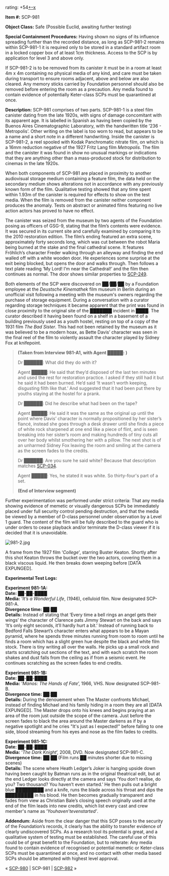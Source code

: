 rating: +54[+](javascript:; "I like it")[–](javascript:; "I don't like it")[x](javascript:; "Cancel my vote")

  
**Item #:** SCP-981

**Object Class:** Safe (Possible Euclid, awaiting further testing)

**Special Containment Procedures:** Having shown no signs of its influence spreading further than the recorded distance, as long as SCP-981-2 remains within SCP-981-1 it is required only to be stored in a standard artifact room in a locked copper box of at least 1cm thickness. Access to the SCP is by application for level 3 and above only.

If SCP-981-2 is to be removed from its canister it must be in a room at least 4m x 4m containing no physical media of any kind, and care must be taken during transport to ensure rooms adjacent, above and below are also cleared. Any memory sticks carried by Foundation personnel should also be removed before entering the room as a precaution. Any media found to contain evidence of potentially Keter-class SCPs must be quarantined at once.

**Description:** SCP-981 comprises of two parts. SCP-981-1 is a steel film canister dating from the late 1920s, with signs of damage concomitant with its apparent age. It is labelled in Spanish as having been copied by the Buenos Aires Cinematographic Laboratory, with the handwritten title ‘236 - Metropolis’. Other writing on the label is too worn to read, but appears to be a name and a short note in a different handwriting. Inside the canister is SCP-981-2, a reel spooled with Kodak Panchromatic nitrate film, on which is a 16mm reduction negative of the 1927 Fritz Lang film _Metropolis_. The film and the canister it was found in show no unusual markings or indications that they are anything other than a mass-produced stock for distribution to cinemas in the late 1920s.

When both components of SCP-981 are placed in proximity to another audiovisual storage medium containing a feature film, the data held on the secondary medium shows alterations not in accordance with any previously known form of the film. Qualitative testing showed that any time spent within 1.93m of the canister is required for effects to show on the test media. When the film is removed from the canister neither component produces the anomaly. Tests on abstract or animated films featuring no live action actors has proved to have no effect.

The canister was seized from the museum by two agents of the Foundation posing as officers of GSG-9, stating that the film’s contents were evidence. It was secured in its current site and carefully examined by comparing it to the 2010 restoration edition. The film’s ending featured an extra scene, approximately forty seconds long, which was cut between the robot Maria being burned at the stake and the final cathedral scene. It features Fröhlich’s character Freder walking through an alleyway and finding the end walled off with a white wooden door. He experiences some surprise at the exit being blocked, but opens the door and walks through. Then follows a text plate reading ‘My Lord! I’m near the Cathedral!’ and the film then continues as normal. The door shows similar properties to [SCP-249](/scp-249).

Both elements of the SCP were discovered on ██/██/██ by a Foundation employee at the _Deustsche Kinemathek_ film museum in Berlin during an unofficial visit following a meeting with the museum's owners regarding the purchase of storage equipment. During a conversation with a curator regarding storage techniques it became apparent that the print was found in close proximity to the original site of the ███████ incident in ████. The curator described it having been found on a shelf in a basement of a building previously used as a youth hostel, resting on top of a copy of the 1931 film _The Bad Sister_. This had not been retained by the museum as it was believed to be a modern hoax, as Bette Davis’ character was seen in the final reel of the film to violently assault the character played by Sidney Fox at knifepoint.

> **(Taken from Interview 981-A1, with Agent █████: )**
> 
> Dr ██████: What did they do with it?
> 
> Agent █████: He said that they’d disposed of the last ten minutes and used the rest for restoration practice. I asked if they still had it but he said it had been burned. He’d said ‘It wasn’t worth keeping, disgusting filth like that.’ And suggested that it had been put there by youths staying at the hostel for a prank.
> 
> Dr ██████: Did he describe what had been on the tape?
> 
> Agent █████: He said it was the same as the original up until the point where Davis’ character is normally propositioned by her sister’s fiancé, instead she goes through a desk drawer until she finds a piece of white rock sharpened at one end like a piece of flint, and is seen breaking into her sister’s room and making hundreds of tiny cuts all over her body whilst smothering her with a pillow. The next shot is of an unharmed Sidney Fox leaving the room and smiling at the camera as the screen fades to the credits.
> 
> Dr ██████: Are you sure he said white? Because that description matches [SCP-034](/scp-034).
> 
> Agent █████: Yes, he stated it was white. So thirty-four's part of a set.
> 
> **(End of Interview segment)**

Further experimentation was performed under strict criteria: That any media showing evidence of memetic or visually dangerous SCPs be immediately placed under full security control pending destruction, and that the media be viewed by a member of D-class personnel under observation by a Level 1 guard. The content of the film will be fully described to the guard who is under orders to cease playback and/or terminate the D-class viewer if it is decided that it is unavoidable.

![981-2.jpg](http://scp-wiki.wdfiles.com/local--files/scp-981/981-2.jpg)

A frame from the 1927 film ‘_College_', starring Buster Keaton. Shortly after this shot Keaton throws the bucket over the two actors, covering them in a black viscous liquid. He then breaks down weeping before \[DATA EXPUNGED\].

**Experimental Test Logs:**

**Experiment 981-1A:**  
**Date:** ██-██-████  
**Media:** ‘_It’s a Wonderful Life_, (1946), celluloid film. Now designated SCP-981-A.  
**Divergence time:** ██:██  
**Details:** Instead of stating that ‘Every time a bell rings an angel gets their wings’ the character of Clarence pats Jimmy Stewart on the back and says ‘It’s only eight seconds, it’ll hardly hurt a bit.’ Instead of running back to Bedford Falls Stewart’s character enters what appears to be a Mayan pyramid, where he spends three minutes running from room to room until he finds a room which has a slight green hue despite the black and white film stock. There is tiny writing all over the walls. He picks up a small rock and starts scratching out sections of the text, and with each scratch the room shakes and dust falls from the ceiling as if from a seismic event. He continues scratching as the screen fades to end credits.

**Experiment 981-1B:**  
**Date:** ██-██-████  
**Media:** ‘_Manos: The Hands of Fate_’, 1966, VHS. Now designated SCP-981-B.  
**Divergence time:** ██:██  
**Details:** During the denouement when The Master confronts Michael, instead of finding Michael and his family hiding in a room they are all \[DATA EXPUNGED\]. The Master drops onto his knees and begins praying at an area of the room just outside the scope of the camera. Just before the screen fades to black the area around the Master darkens as if by a negative spotlight and he cries "It's just as I expected!" before falling to one side, blood streaming from his eyes and nose as the film fades to credits.

**Experiment 981-1C:**  
**Date:** ██-██-████  
**Media:** ‘_The Dark Knight_’, 2008, DVD. Now designated SCP-981-C.  
**Divergence time:** ██:██ (Film runs ██ minutes shorter due to missing scenes)  
**Details:** The scene where Heath Ledger’s Joker is hanging upside down having been caught by Batman runs as in the original theatrical edit, but at the end Ledger looks directly at the camera and says ‘You don’t realise, do you? Two thousand? You haven’t even started.’ He then pulls out a bright blue █████████ and a knife, runs the blade across his throat and dips the █████████ in his blood. He then becomes gradually transparent and fades from view as Christian Bale’s closing speech originally used at the end of the film leads into new credits, which list every cast and crew member's name as ‘_Youhaven’tevenstarted’_.

**Addendum:** Aside from the clear danger that this SCP poses to the security of the Foundation’s records, it clearly has the ability to transfer evidence of clearly undiscovered SCPs. As a research tool its potential is great, and a qualitative system of testing must be established. The careful use of this could be of great benefit to the Foundation, but to reiterate: Any media found to contain evidence of recognised or potential memetic or Keter-class SCPs must be quarantined at once, and no contact with other media based SCPs should be attempted with highest level approval.

« [SCP-980](/scp-980) | SCP-981 | [SCP-982](/scp-982) »